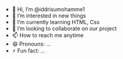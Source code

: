 - 👋 Hi, I’m @iddrisumohamme1
- 👀 I’m interested in new things  
- 🌱 I’m currently learning HTML, Css
- 💞️ I’m looking to collaborate on our project
- 📫 How to reach me anytime 
- 😄 Pronouns: ...
- ⚡ Fun fact: ...

<!---
iddrisumohamme1/iddrisumohamme1 is a ✨ special ✨ repository because its `README.md` (this file) appears on your GitHub profile.
You can click the Preview link to take a look at your changes.
--->
